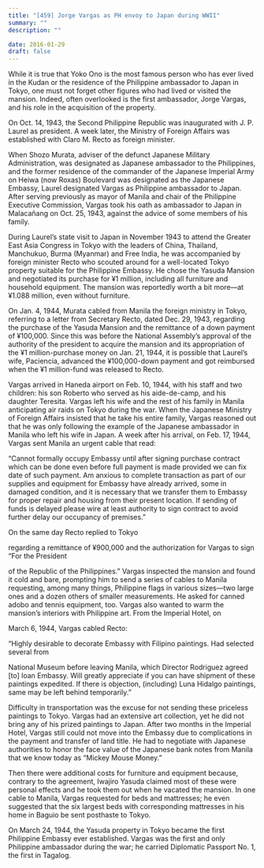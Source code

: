 ```yaml
---
title: "[459] Jorge Vargas as PH envoy to Japan during WWII"
summary: ""
description: ""

date: 2016-01-29
draft: false
---
```


While it is true that Yoko Ono is the most famous person who has ever lived in the  Kudan  or the residence of the Philippine ambassador to Japan in Tokyo, one must not forget other figures who had lived or visited the mansion. Indeed, often overlooked is the first ambassador, Jorge Vargas, and his role in the acquisition of the property.

On Oct. 14, 1943, the Second Philippine Republic was inaugurated with J. P. Laurel as president. A week later, the Ministry of Foreign Affairs was established with Claro M. Recto as foreign minister.

When Shozo Murata, adviser of the defunct Japanese Military Administration, was designated as Japanese ambassador to the Philippines, and the former residence of the commander of the Japanese Imperial Army on Heiwa (now Roxas) Boulevard was designated as the Japanese Embassy, Laurel designated Vargas as Philippine ambassador to Japan. After serving previously as mayor of Manila and chair of the Philippine Executive Commission, Vargas took his oath as ambassador to Japan in Malacañang on Oct. 25, 1943, against the advice of some members of his family.

During Laurel’s state visit to Japan in November 1943 to attend the Greater East Asia Congress in Tokyo with the leaders of China, Thailand, Manchukuo, Burma (Myanmar) and Free India, he was accompanied by foreign minister Recto who scouted around for a well-located Tokyo property suitable for the Philippine Embassy. He chose the Yasuda Mansion and negotiated its purchase for ¥1 million, including all furniture and household equipment. The mansion was reportedly worth a bit more—at ¥1.088 million, even without furniture.

On Jan. 4, 1944, Murata cabled from Manila the foreign ministry in Tokyo, referring to a letter from Secretary Recto, dated Dec. 29, 1943, regarding the purchase of the Yasuda Mansion and the remittance of a down payment of ¥100,000. Since this was before the National Assembly’s approval of the authority of the president to acquire the mansion and its appropriation of the ¥1 million-purchase money on Jan. 21, 1944, it is possible that Laurel’s wife, Paciencia, advanced the ¥100,000-down payment and got reimbursed when the ¥1 million-fund was released to Recto.

Vargas arrived in Haneda airport on Feb. 10, 1944, with his staff and two children: his son Roberto who served as his aide-de-camp, and his daughter Teresita. Vargas left his wife and the rest of his family in Manila anticipating air raids on Tokyo during the war. When the Japanese Ministry of Foreign Affairs insisted that he take his entire family, Vargas reasoned out that he was only following the example of the Japanese ambassador in Manila who left his wife in Japan. A week after his arrival, on Feb. 17, 1944, Vargas sent Manila an urgent cable that read:

“Cannot formally occupy Embassy until after signing purchase contract which can be done even before full payment is made provided we can fix date of such payment. Am anxious to complete transaction as part of our supplies and equipment for Embassy have already arrived, some in damaged condition, and it is necessary that we transfer them to Embassy for proper repair and housing from their present location. If sending of funds is delayed please wire at least authority to sign contract to avoid further delay our occupancy of premises.”

On the same day Recto replied to Tokyo

regarding a remittance of ¥900,000 and the authorization for Vargas to sign “For the President

of the Republic of the Philippines.” Vargas inspected the mansion and found it cold and bare, prompting him to send a series of cables to Manila requesting, among many things, Philippine flags in various sizes—two large ones and a dozen others of smaller measurements. He asked for canned adobo and tennis equipment, too. Vargas also wanted to warm the mansion’s interiors with Philippine art. From the Imperial Hotel, on

March 6, 1944, Vargas cabled Recto:

“Highly desirable to decorate Embassy with Filipino paintings. Had selected several from

National Museum before leaving Manila, which Director Rodriguez agreed [to] loan Embassy. Will greatly appreciate if you can have shipment of these paintings expedited. If there is objection, (including) Luna Hidalgo paintings, same may be left behind temporarily.”

Difficulty in transportation was the excuse for not sending these priceless paintings to Tokyo. Vargas had an extensive art collection, yet he did not bring any of his prized paintings to Japan. After two months in the Imperial Hotel, Vargas still could not move into the Embassy due to complications in the payment and transfer of land title. He had to negotiate with Japanese authorities to honor the face value of the Japanese bank notes from Manila that we know today as “Mickey Mouse Money.”

Then there were additional costs for furniture and equipment because, contrary to the agreement, Iwajiro Yasuda claimed most of these were personal effects and he took them out when he vacated the mansion. In one cable to Manila, Vargas requested for beds and mattresses; he even suggested that the six largest beds with corresponding mattresses in his home in Baguio be sent posthaste to Tokyo.

On March 24, 1944, the Yasuda property in Tokyo became the first Philippine Embassy ever established. Vargas was the first and only Philippine ambassador during the war; he carried Diplomatic Passport No. 1, the first in Tagalog.
